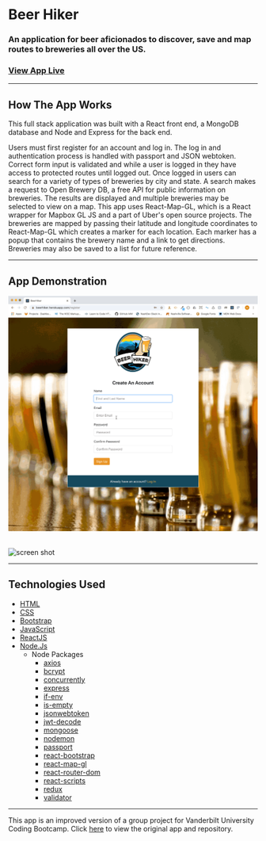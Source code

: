 # Beer Hiker  

### An application for beer aficionados to discover, save and map routes to breweries all over the US.
### [View App Live](https://beerhiker.herokuapp.com/)

---  

## How The App Works

This full stack application was built with a React front end, a MongoDB database and Node and Express for the back end.

Users must first register for an account and log in. The log in and authentication process is handled with passport and JSON webtoken. Correct form input is validated and while a user is logged in they have access to protected routes until logged out. Once logged in users can search for a variety of types of breweries by city and state. A search makes a request to Open Brewery DB, a free API for public information on breweries. The results are displayed and multiple breweries may be selected to view on a map. This app uses React-Map-GL, which is a React wrapper for Mapbox GL JS and a part of Uber's open source projects. The breweries are mapped by passing their latitude and longitude coordinates to React-Map-GL which creates a marker for each location. Each marker has a popup that contains the brewery name and a link to get directions. Breweries may also be saved to a list for future reference.
  

---  

## App Demonstration  

![screen shot](/client/src/images/login.gif)  
<br>    

![screen shot](/client/src/images/appsearch.gif)

---

## Technologies Used
- [HTML](https://html.spec.whatwg.org/multipage/)
- [CSS](https://www.w3.org/Style/CSS/Overview.en.html)
- [Bootstrap](https://getbootstrap.com/)
- [JavaScript](https://www.javascript.com/)
- [ReactJS](https://reactjs.org/)
- [Node.Js](https://nodejs.org/)
    - Node Packages
        * [axios](https://www.npmjs.com/package/axios)
        * [bcrypt](https://www.npmjs.com/package/bcrypt)
        * [concurrently](https://www.npmjs.com/package/concurrently)
        * [express](https://www.npmjs.com/package/express)
        * [if-env](https://www.npmjs.com/package//if-env)
        * [is-empty](https://www.npmjs.com/package/is-empty)
        * [jsonwebtoken](https://www.npmjs.com/package/jsonwebtoken)
        * [jwt-decode](https://www.npmjs.com/package/jwt-decode)
        * [mongoose](https://www.npmjs.com/package/mongoose)
        * [nodemon](https://www.npmjs.com/package/nodemon)
        * [passport](https://www.npmjs.com/package/passport)
        * [react-bootstrap](https://react-bootstrap.github.io/)
        * [react-map-gl](https://www.npmjs.com/package/react-map-gl)
        * [react-router-dom](https://www.npmjs.com/package/react-router-dom)
        * [react-scripts](https://www.npmjs.com/package/react-scripts)
        * [redux](https://www.npmjs.com/package/redux)
        * [validator](https://www.npmjs.com/package/validator)  

---  

This app is an improved version of a group project for Vanderbilt University Coding Bootcamp. Click [here](https://github.com/JamesConry/Beer-Hiker) to view the original app and repository.
